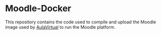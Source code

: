 # Moodle-Docker

This repository contains the code used to compile and upload the Moodle image used by [AulaVirtual](aulavirtual.institutonacional.cl) to run the Moodle platform.